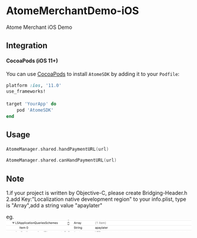# AtomeMerchantDemo-iOS
Atome Merchant iOS Demo 

## Integration

#### CocoaPods (iOS 11+)

You can use [CocoaPods](http://cocoapods.org/) to install `AtomeSDK` by adding it to your `Podfile`:

```ruby
platform :ios, '11.0'
use_frameworks!

target 'YourApp' do
    pod 'AtomeSDK'
end
```

## Usage

```swift
AtomeManager.shared.handPaymentURL(url)
```

```swift
AtomeManager.shared.canHandPaymentURL(url)
```

## Note

1.if your project is written by Objective-C, please create Bridging-Header.h
2.add Key:"Localization native development region" to your info.plist, type is "Array",add a string value "apaylater"

eg.
![image](image.png)
